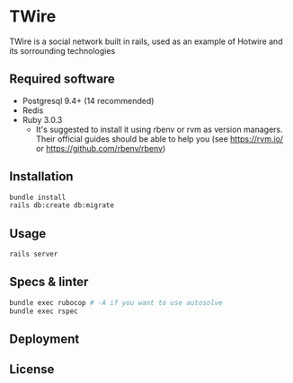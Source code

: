 # TWire

TWire is a social network built in rails, used as an example of Hotwire and its sorrounding technologies

## Required software

- Postgresql 9.4+ (14 recommended)
- Redis
- Ruby 3.0.3
  - It's suggested to install it using rbenv or rvm as version managers. Their official guides should be able to help you (see https://rvm.io/ or https://github.com/rbenv/rbenv)

## Installation

```bash
bundle install
rails db:create db:migrate
```

## Usage

```bash
rails server
```


## Specs & linter

```bash
bundle exec rubocop # -A if you want to use autosolve
bundle exec rspec
```

## Deployment

## License